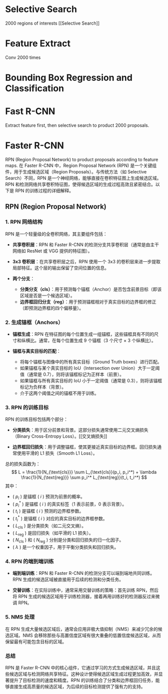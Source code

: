 # Selective Search
2000 regions of  interests
[[Selective Search]]
# Feature Extract

Conv 2000 times

# Bounding Box Regression and Classification

# Fast R-CNN

Extract feature first, then selective search to product 2000 proposals.

# Faster R-CNN

RPN (Region Proposal Network) to product proposals according to feature maps.
在 Faster R-CNN 中，Region Proposal Network (RPN) 是一个关键组件，用于生成候选区域（Region Proposals）。与传统方法（如 Selective Search）不同，RPN 是一个神经网络，能够直接在卷积特征图上生成候选区域。RPN 和检测网络共享卷积特征图，使得候选区域的生成过程高效且紧密结合。以下是 RPN 的训练过程的详细解释。
## RPN (Region Proposal Network)
### 1. RPN 网络结构

RPN 是一个轻量级的全卷积网络，其主要组件包括：

- **共享卷积层**：RPN 和 Faster R-CNN 的检测分支共享卷积层（通常是由主干网络如 ResNet 或 VGG 提供的特征图）。
  
- **3x3 卷积层**：在共享卷积层之后，RPN 使用一个 3x3 的卷积层来进一步提取局部特征。这个层的输出保留了空间位置的信息。

- **两个分支**：
  - **分类分支（cls）**：用于预测每个锚框（Anchor）是否包含前景目标（即该区域是否是一个候选区域）。
  - **边界框回归分支（reg）**：用于预测锚框相对于真实目标的边界框的修正（即预测边界框的四个偏移量）。

### 2. 生成锚框（Anchors）

- **锚框生成**：RPN 在特征图的每个位置生成一组锚框，这些锚框具有不同的尺寸和纵横比。通常，在每个位置生成 9 个锚框（3 个尺寸 × 3 个纵横比）。
  
- **锚框与真实目标的匹配**：
  - 将每个锚框与图像中的所有真实目标（Ground Truth boxes）进行匹配。
  - 如果锚框与某个真实目标的 IoU（Intersection over Union）大于一定阈值（通常是 0.7），则将该锚框标记为正样本（前景）。
  - 如果锚框与所有真实目标的 IoU 小于一定阈值（通常是 0.3），则将该锚框标记为负样本（背景）。
  - 介于这两个阈值之间的锚框不用于训练。

### 3. RPN 的训练目标

RPN 的训练目标包括两个部分：

- **分类损失**：用于区分前景和背景。这部分损失通常使用二元交叉熵损失（Binary Cross-Entropy Loss）。[[交叉熵损失]]
  
- **边界框回归损失**：用于调整锚框，使其更接近真实目标的边界框。回归损失通常使用平滑的 L1 损失（Smooth L1 Loss）。

总的损失函数为：
$$
 L = \frac{1}{N_{\text{cls}}} \sum L_{\text{cls}}(p_i, p_i^*) + \lambda \frac{1}{N_{\text{reg}}} \sum p_i^* L_{\text{reg}}(t_i, t_i^*) 
$$
其中：

- \( $p_i$ \) 是锚框 \( $i$ \) 预测为前景的概率。
- \( $p_i^*$ \) 是锚框 \( $i$ \) 的真实标签（1 表示前景，0 表示背景）。
- \( $t_i$ \) 是锚框 \( $i$ \) 预测的边界框参数。
- \( $t_i^*$ \) 是锚框 \( $i$ \) 对应的真实目标的边界框参数。
- \( $L_{\text{cls}}$ \) 是分类损失（如二元交叉熵）。
- \( $L_{\text{reg}}$ \) 是回归损失（如平滑的 L1 损失）。
- \( $N_{\text{cls}}$ \) 和 \( $N_{\text{reg}}$ \) 分别是分类和回归损失的归一化因子。
- \( $\lambda$ \) 是一个权重因子，用于平衡分类损失和回归损失。

### 4. RPN 的端到端训练

- **端到端训练**：RPN 和 Faster R-CNN 的检测分支可以端到端地共同训练。RPN 生成的候选区域被直接用于后续的检测和分类任务。

- **交替训练**：在实际训练中，通常采用交替训练的策略：首先训练 RPN，然后将 RPN 生成的候选区域用于训练检测器，接着再用训练好的检测器反过来微调 RPN。

### 5. NMS 处理
在 RPN 生成大量候选区域后，通常会应用非极大值抑制（NMS）来减少冗余的候选区域。NMS 会移除那些与高置信度区域有很大重叠的低置信度候选区域，从而保留最有可能包含目标的区域。

### 总结

RPN 是 Faster R-CNN 中的核心组件，它通过学习的方式生成候选区域，并且这些候选区域与检测网络共享特征。这种设计使得候选区域生成过程更加高效，并显著提升了目标检测的速度和精度。RPN 的训练结合了分类和边界框回归任务，能够直接生成高质量的候选区域，为后续的目标检测提供了强有力的支持。

